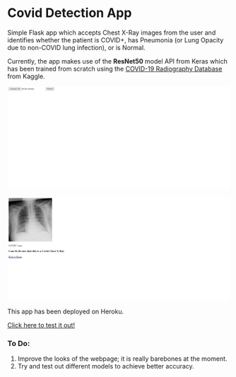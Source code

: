# Covid Detection App

Simple Flask app which accepts Chest X-Ray images from the user and identifies whether the patient is COVID+, has Pneumonia (or Lung Opacity due to non-COVID lung infection), or is Normal.<br>

Currently, the app makes use of the **ResNet50** model API from Keras which has been trained from scratch using the [COVID-19 Radiography Database](https://www.kaggle.com/tawsifurrahman/covid19-radiography-database) from Kaggle.

![Home Page](Static/imgs/home.jpeg)

![Prediction Page](Static/imgs/prediction.jpeg)

This app has been deployed on Heroku. 

[Click here to test it out!](https://chest-xray-analysis-model.herokuapp.com/)

### To Do:
1. Improve the looks of the webpage; it is really barebones at the moment.
2. Try and test out different models to achieve better accuracy.